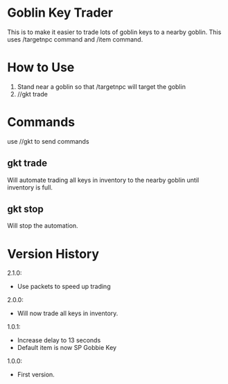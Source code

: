 # Goblin Key Trader

This is to make it easier to trade lots of goblin keys to a nearby goblin. This uses /targetnpc command and /item command.

# How to Use

1. Stand near a goblin so that /targetnpc will target the goblin
2. //gkt trade

# Commands

use //gkt to send commands

## gkt trade

Will automate trading all keys in inventory to the nearby goblin until inventory is full.

## gkt stop

Will stop the automation.

# Version History
2.1.0:
- Use packets to speed up trading

2.0.0:
- Will now trade all keys in inventory.

1.0.1:
- Increase delay to 13 seconds
- Default item is now SP Gobbie Key

1.0.0: 
- First version.
